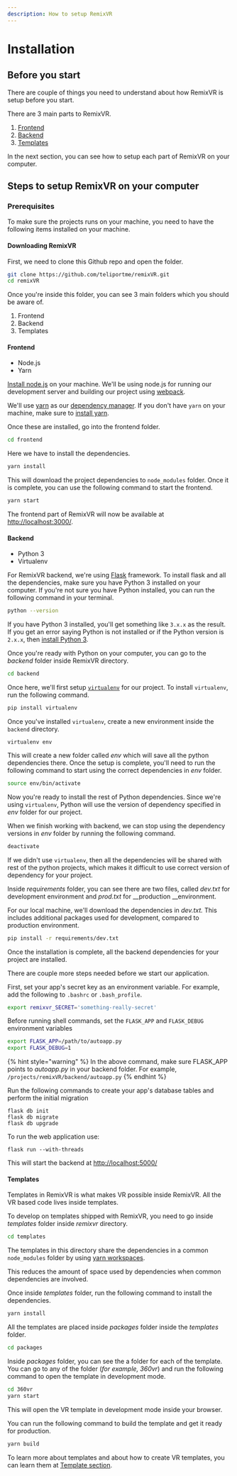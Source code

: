 ```yaml
---
description: How to setup RemixVR
---
```


# Installation

## Before you start

There are couple of things you need to understand about how RemixVR is setup before you start.

There are 3 main parts to RemixVR.

1. [Frontend](installation.md#frontend)
2. [Backend](installation.md#backend)
3. [Templates](installation.md#templates)

In the next section, you can see how to setup each part of RemixVR on your computer.

## Steps to setup RemixVR on your computer

### Prerequisites

To make sure the projects runs on your machine, you need to have the following items installed on your machine.

#### Downloading RemixVR

First, we need to clone this Github repo and open the folder.

```bash
git clone https://github.com/teliportme/remixVR.git
cd remixVR
```

Once you're inside this folder, you can see 3 main folders which you should be aware of.

1. Frontend
2. Backend
3. Templates

#### Frontend

* Node.js
* Yarn

[Install node.js](https://nodejs.org/en/download/package-manager/) on your machine. We'll be using node.js for running our development server and building our project using [webpack](https://webpack.js.org/).

We'll use [yarn](https://yarnpkg.com/en/) as our [dependency manager](https://yarnpkg.com/lang/en/docs/managing-dependencies/). If you don't have `yarn` on your machine, make sure to [install yarn](https://yarnpkg.com/en/docs/install).

Once these are installed, go into the frontend folder.

```bash
cd frontend
```

Here we have to install the dependencies.

```bash
yarn install
```

This will download the project dependencies to `node_modules` folder. Once it is complete, you can use the following command to start the frontend.

```bash
yarn start
```

The frontend part of RemixVR will now be available at [http://localhost:3000/](http://localhost:3000/).

#### Backend

* Python 3
* Virtualenv

For RemixVR backend, we're using [Flask](http://flask.pocoo.org/) framework. To install flask and all the dependencies, make sure you have Python 3 installed on your computer. If you're not sure you have Python installed, you can run the following command in your terminal.

```bash
python --version
```

If you have Python 3 installed, you'll get something like `3.x.x` as the result. If you get an error saying Python is not installed or if the Python version is `2.x.x`, then [install Python 3](https://realpython.com/installing-python/).

Once you're ready with Python on your computer, you can go to the _backend_ folder inside RemixVR directory.

```bash
cd backend
```

Once here, we'll first setup [`virtualenv`](https://virtualenv.pypa.io/en/latest/) for our project. To install `virtualenv`, run the following command.

```bash
pip install virtualenv
```

Once you've installed `virtualenv`, create a new environment inside the `backend` directory.

```text
virtualenv env
```

This will create a new folder called _env_ which will save all the python dependencies there. Once the setup is complete, you'll need to run the following command to start using the correct dependencies in _env_ folder.

```bash
source env/bin/activate
```

Now you're ready to install the rest of Python dependencies. Since we're using `virtualenv`, Python will use the version of dependency specified in _env_ folder for our project.

When we finish working with backend, we can stop using the dependency versions in _env_ folder by running the following command.

```bash
deactivate
```

If we didn't use `virtualenv`, then all the dependencies will be shared with rest of the python projects, which makes it difficult to use correct version of dependency for your project.

Inside _requirements_ folder, you can see there are two files, called _dev.txt_  for development environment and _prod.txt_ for __production __environment. 

For our local machine, we'll download the dependencies in _dev.txt._ This includes additional packages used  for development, compared to production environment.

```bash
pip install -r requirements/dev.txt 
```

Once the installation is complete, all the backend dependencies for your project are installed.

There are couple more steps needed before we start our application.

First, set your app's secret key as an environment variable. For example, add the following to `.bashrc` or `.bash_profile`.

```bash
export remixvr_SECRET='something-really-secret'
```

Before running shell commands, set the `FLASK_APP` and `FLASK_DEBUG` environment variables

```bash
export FLASK_APP=/path/to/autoapp.py
export FLASK_DEBUG=1
```

{% hint style="warning" %}
In the above command, make sure FLASK\_APP points to _autoapp.py_ in your backend folder. For example, `/projects/remixVR/backend/autoapp.py`
{% endhint %}

Run the following commands to create your app's database tables and perform the initial migration

```text
flask db init
flask db migrate
flask db upgrade
```

To run the web application use:

```text
flask run --with-threads
```

This will start the backend at [http://localhost:5000/](http://localhost:5000/)

#### Templates

Templates in RemixVR is what makes VR possible inside RemixVR. All the VR based code lives inside templates.

To develop on templates shipped with RemixVR, you need to go inside _templates_ folder inside _remixvr_ directory.

```bash
cd templates
```

The templates in this directory share the dependencies in a common `node_modules` folder by using [yarn workspaces](https://yarnpkg.com/lang/en/docs/workspaces/).

This reduces the amount of space used by dependencies when common dependencies are involved. 

Once inside _templates_ folder, run the following command to install the dependencies.

```bash
yarn install
```

All the templates are placed inside _packages_ folder inside the _templates_ folder.

```bash
cd packages
```

Inside _packages_ folder, you can see the a folder for each of the template. You can go to any of the folder \(_for example, 360vr_\) and run the following command to open the template in development mode.

```bash
cd 360vr
yarn start
```

This will open the VR template in development mode inside your browser.

You can run the following command to build the template and get it ready for production.

```bash
yarn build
```

To learn more about templates and about how to create VR templates, you can learn them at [Template section](templates.md).

